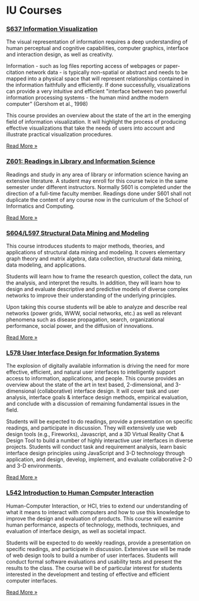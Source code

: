 IU Courses
==========

### [S637 Information Visualization](http://ivmooc.cns.iu.edu/)

The visual representation of information requires a deep understanding of human perceptual and cognitive capabilities, computer graphics, interface and interaction design, as well as creativity.  
  
Information - such as log files reporting access of webpages or paper-citation network data - is typically non-spatial or abstract and needs to be mapped into a physical space that will represent relationships contained in the information faithfully and efficiently. If done successfully, visualizations can provide a very intuitive and efficient "interface between two powerful information processing systems - the human mind andthe modern computer" (Gershom et al., 1998)  
  
This course provides an overview about the state of the art in the emerging field of information visualization. It will highlight the process of producing effective visualizations that take the needs of users into account and illustrate practical visualization procedures.

  

[Read More »](http://ivmooc.cns.iu.edu/)

### [Z601: Readings in Library and Information Science](netscitalks.html)

Readings and study in any area of library or information science having an extensive literature. A student may enroll for this course twice in the same semester under different instructors. Normally S601 is completed under the direction of a full-time faculty member. Readings done under S601 shall not duplicate the content of any course now in the curriculum of the School of Informatics and Computing.

  

[Read More »](netscitalks.html)

### [S604/L597 Structural Data Mining and Modeling](http://ella.slis.indiana.edu/~katy/L597-F05/)

This course introduces students to major methods, theories, and applications of structural data mining and modeling. It covers elementary graph theory and matrix algebra, data collection, structural data mining, data modeling, and applications.  
  
Students will learn how to frame the research question, collect the data, run the analysis, and interpret the results. In addition, they will learn how to design and evaluate descriptive and predictive models of diverse complex networks to improve their understanding of the underlying principles.  
  
Upon taking this course students will be able to analyze and describe real networks (power grids, WWW, social networks, etc.) as well as relevant phenomena such as disease propagation, search, organizational performance, social power, and the diffusion of innovations.

  

[Read More »](http://ella.slis.indiana.edu/~katy/L597-F05/)

### [L578 User Interface Design for Information Systems](http://ella.slis.indiana.edu/~katy/L578-Sum02/)

The explosion of digitally available information is driving the need for more effective, efficient, and natural user interfaces to intelligently support access to information, applications, and people. This course provides an overview about the state of the art in text based, 2-dimensional, and 3-dimensional (collaborative) interface design. It will cover task and user analysis, interface goals & interface design methods, empirical evaluation, and conclude with a discussion of remaining fundamental issues in the field.  
  
Students will be expected to do readings, provide a presentation on specific readings, and participate in discussion. They will extensively use web design tools (e.g., Fireworks), Javascript, and a 3D Virtual Reality Chat & Design Tool to build a number of highly interactive user interfaces in diverse projects. Students will conduct task and requirement analysis, learn basic interface design principles using JavaScript and 3-D technology through application, and design, develop, implement, and evaluate collaborative 2-D and 3-D environments.

  

[Read More »](http://ella.slis.indiana.edu/~katy/L578-Sum02/)

### [L542 Introduction to Human Computer Interaction](http://ella.slis.indiana.edu/~katy/L542-F03/)

Human-Computer Interaction, or HCI, tries to extend our understanding of what it means to interact with computers and how to use this knowledge to improve the design and evaluation of products. This course will examine human performance, aspects of technology, methods, techniques, and evaluation of interface design, as well as societal impact.  
  
Students will be expected to do weekly readings, provide a presentation on specific readings, and participate in discussion. Extensive use will be made of web design tools to build a number of user interfaces. Students will conduct formal software evaluations and usability tests and present the results to the class. The course will be of particular interest for students interested in the development and testing of effective and efficient computer interfaces.

  

[Read More »](http://ella.slis.indiana.edu/~katy/L542-F03/)